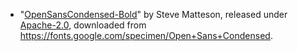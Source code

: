 - "[OpenSansCondensed-Bold](open_sans_condensed/open_sans_condensed_bold.ttf)" by Steve Matteson, released under [Apache-2.0](http://www.apache.org/licenses/LICENSE-2.0), downloaded from <https://fonts.google.com/specimen/Open+Sans+Condensed>.
